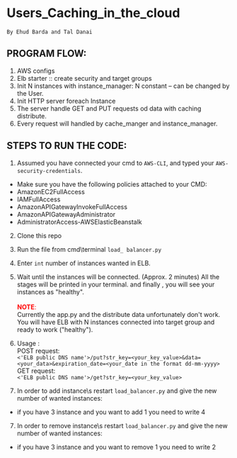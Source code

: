 # Users_Caching_in_the_cloud
    By Ehud Barda and Tal Danai

## PROGRAM FLOW:
1.	AWS configs
2.	Elb starter :: create security and target groups
3.	Init N instances with instance_manager: N constant – can be changed by the User.
4.	Init HTTP server foreach Instance
5.	The server handle GET and PUT requests od data with caching distribute.
6.	Every request will handled by cache_manger and instance_manager.

## STEPS TO RUN THE CODE:
1. Assumed you have connected your cmd to `AWS-CLI`, and typed your `AWS-security-credentials`.
- Make sure you have the following policies attached to your CMD:  
- AmazonEC2FullAccess 
- IAMFullAccess
- AmazonAPIGatewayInvokeFullAccess
- AmazonAPIGatewayAdministrator
- AdministratorAccess-AWSElasticBeanstalk

2. Clone this repo
 
3. Run the file from cmd\terminal `load_ balancer.py`
 
4. Enter ```int``` number of instances wanted in ELB.

5. Wait until the instances will be connected. (Approx. 2 minutes)
All the stages will be printed in your terminal.
and finally , you will  see your instances as "healthy".
<br><br>
<font color = "red">**NOTE**:</font>\
   Currently the app.py and the distribute data unfortunately don't work.\
   You will have ELB with N instances connected into target group and\
   ready to work ("healthy").<br>
5. Usage :\
POST request:\
`<'ELB public DNS name'>/put?str_key=<your_key_value>&data=<your_data>&expiration_date=<your_date in the format dd-mm-yyyy>`\
GET request:\
`<'ELB public DNS name'>/get?str_key=<your_key_value>`
6. In order to add instance\s restart `load_balancer.py` and give the new number of wanted instances:
- if you have 3 instance and you want to add 1 you need to write 4
7. In order to remove instance\s restart `load_balancer.py` and give the new number of wanted instances:
- if you have 3 instance and you want to remove 1 you need to write 2











